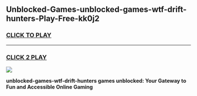 
## Unblocked-Games-unblocked-games-wtf-drift-hunters-Play-Free-kk0j2
<h3>
<a href="https://premium76.site?title=unblocked-games-wtf-drift-hunters&ref=22A">CLICK TO PLAY</a></h3>
<hr>

<h3>
<a href="https://premium76.site?title=unblocked-games-wtf-drift-hunters&ref=22A">CLICK 2 PLAY</a>
  
</h3>

<a href="https://premium76.site?title=unblocked-games-wtf-drift-hunters&ref=22A"><img src="https://clearcache.store/games.png"></a>


**unblocked-games-wtf-drift-hunters games unblocked: Your Gateway to Fun and Accessible Online Gaming**
